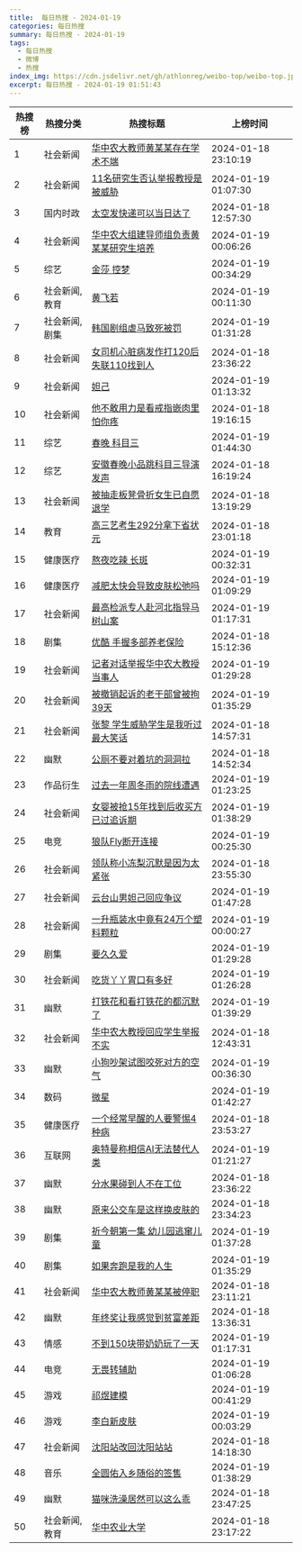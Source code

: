 ```yaml
---
title:  每日热搜 - 2024-01-19
categories: 每日热搜
summary: 每日热搜 - 2024-01-19
tags:
  - 每日热搜
  - 微博
  - 热搜
index_img: https://cdn.jsdelivr.net/gh/athlonreg/weibo-top/weibo-top.jpeg
excerpt: 每日热搜 - 2024-01-19 01:51:43
---
```


| 热搜榜 | 热搜分类 | 热搜标题 | 上榜时间 |
| --- | --- | --- | --- |
| 1 | 社会新闻 | [华中农大教师黄某某存在学术不端](https://s.weibo.com/weibo%3Fq%3D%2523%E5%8D%8E%E4%B8%AD%E5%86%9C%E5%A4%A7%E6%95%99%E5%B8%88%E9%BB%84%E6%9F%90%E6%9F%90%E5%AD%98%E5%9C%A8%E5%AD%A6%E6%9C%AF%E4%B8%8D%E7%AB%AF%2523) | 2024-01-18 23:10:19 | 
| 2 | 社会新闻 | [11名研究生否认举报教授是被威胁](https://s.weibo.com/weibo%3Fq%3D%252311%E5%90%8D%E7%A0%94%E7%A9%B6%E7%94%9F%E5%90%A6%E8%AE%A4%E4%B8%BE%E6%8A%A5%E6%95%99%E6%8E%88%E6%98%AF%E8%A2%AB%E5%A8%81%E8%83%81%2523) | 2024-01-19 01:07:30 | 
| 3 | 国内时政 | [太空发快递可以当日达了](https://s.weibo.com/weibo%3Fq%3D%2523%E5%A4%AA%E7%A9%BA%E5%8F%91%E5%BF%AB%E9%80%92%E5%8F%AF%E4%BB%A5%E5%BD%93%E6%97%A5%E8%BE%BE%E4%BA%86%2523) | 2024-01-18 12:57:30 | 
| 4 | 社会新闻 | [华中农大组建导师组负责黄某某研究生培养](https://s.weibo.com/weibo%3Fq%3D%2523%E5%8D%8E%E4%B8%AD%E5%86%9C%E5%A4%A7%E7%BB%84%E5%BB%BA%E5%AF%BC%E5%B8%88%E7%BB%84%E8%B4%9F%E8%B4%A3%E9%BB%84%E6%9F%90%E6%9F%90%E7%A0%94%E7%A9%B6%E7%94%9F%E5%9F%B9%E5%85%BB%2523) | 2024-01-19 00:06:26 | 
| 5 | 综艺 | [金莎 控梦](https://s.weibo.com/weibo%3Fq%3D%2523%E9%87%91%E8%8E%8E%20%E6%8E%A7%E6%A2%A6%2523) | 2024-01-19 00:34:29 | 
| 6 | 社会新闻,教育 | [黄飞若](https://s.weibo.com/weibo%3Fq%3D%2523%E9%BB%84%E9%A3%9E%E8%8B%A5%2523) | 2024-01-19 00:11:30 | 
| 7 | 社会新闻,剧集 | [韩国剧组虐马致死被罚](https://s.weibo.com/weibo%3Fq%3D%2523%E9%9F%A9%E5%9B%BD%E5%89%A7%E7%BB%84%E8%99%90%E9%A9%AC%E8%87%B4%E6%AD%BB%E8%A2%AB%E7%BD%9A%2523) | 2024-01-19 01:31:28 | 
| 8 | 社会新闻 | [女司机心脏病发作打120后失联110找到人](https://s.weibo.com/weibo%3Fq%3D%2523%E5%A5%B3%E5%8F%B8%E6%9C%BA%E5%BF%83%E8%84%8F%E7%97%85%E5%8F%91%E4%BD%9C%E6%89%93120%E5%90%8E%E5%A4%B1%E8%81%94110%E6%89%BE%E5%88%B0%E4%BA%BA%2523) | 2024-01-18 23:36:22 | 
| 9 | 社会新闻 | [妲己](https://s.weibo.com/weibo%3Fq%3D%2523%E5%A6%B2%E5%B7%B1%2523) | 2024-01-19 01:13:32 | 
| 10 | 社会新闻 | [他不敢用力是看戒指嵌肉里怕你疼](https://s.weibo.com/weibo%3Fq%3D%2523%E4%BB%96%E4%B8%8D%E6%95%A2%E7%94%A8%E5%8A%9B%E6%98%AF%E7%9C%8B%E6%88%92%E6%8C%87%E5%B5%8C%E8%82%89%E9%87%8C%E6%80%95%E4%BD%A0%E7%96%BC%2523) | 2024-01-18 19:16:15 | 
| 11 | 综艺 | [春晚 科目三](https://s.weibo.com/weibo%3Fq%3D%2523%E6%98%A5%E6%99%9A%20%E7%A7%91%E7%9B%AE%E4%B8%89%2523) | 2024-01-19 01:44:30 | 
| 12 | 综艺 | [安徽春晚小品跳科目三导演发声](https://s.weibo.com/weibo%3Fq%3D%2523%E5%AE%89%E5%BE%BD%E6%98%A5%E6%99%9A%E5%B0%8F%E5%93%81%E8%B7%B3%E7%A7%91%E7%9B%AE%E4%B8%89%E5%AF%BC%E6%BC%94%E5%8F%91%E5%A3%B0%2523) | 2024-01-18 16:19:24 | 
| 13 | 社会新闻 | [被抽走板凳骨折女生已自愿退学](https://s.weibo.com/weibo%3Fq%3D%2523%E8%A2%AB%E6%8A%BD%E8%B5%B0%E6%9D%BF%E5%87%B3%E9%AA%A8%E6%8A%98%E5%A5%B3%E7%94%9F%E5%B7%B2%E8%87%AA%E6%84%BF%E9%80%80%E5%AD%A6%2523) | 2024-01-18 13:19:29 | 
| 14 | 教育 | [高三艺考生292分拿下省状元](https://s.weibo.com/weibo%3Fq%3D%2523%E9%AB%98%E4%B8%89%E8%89%BA%E8%80%83%E7%94%9F292%E5%88%86%E6%8B%BF%E4%B8%8B%E7%9C%81%E7%8A%B6%E5%85%83%2523) | 2024-01-18 23:01:18 | 
| 15 | 健康医疗 | [熬夜吃辣 长斑](https://s.weibo.com/weibo%3Fq%3D%2523%E7%86%AC%E5%A4%9C%E5%90%83%E8%BE%A3%20%E9%95%BF%E6%96%91%2523) | 2024-01-19 00:32:31 | 
| 16 | 健康医疗 | [减肥太快会导致皮肤松弛吗](https://s.weibo.com/weibo%3Fq%3D%2523%E5%87%8F%E8%82%A5%E5%A4%AA%E5%BF%AB%E4%BC%9A%E5%AF%BC%E8%87%B4%E7%9A%AE%E8%82%A4%E6%9D%BE%E5%BC%9B%E5%90%97%2523) | 2024-01-19 01:09:29 | 
| 17 | 社会新闻 | [最高检派专人赴河北指导马树山案](https://s.weibo.com/weibo%3Fq%3D%2523%E6%9C%80%E9%AB%98%E6%A3%80%E6%B4%BE%E4%B8%93%E4%BA%BA%E8%B5%B4%E6%B2%B3%E5%8C%97%E6%8C%87%E5%AF%BC%E9%A9%AC%E6%A0%91%E5%B1%B1%E6%A1%88%2523) | 2024-01-19 01:17:31 | 
| 18 | 剧集 | [优酷 手握多部养老保险](https://s.weibo.com/weibo%3Fq%3D%2523%E4%BC%98%E9%85%B7%20%E6%89%8B%E6%8F%A1%E5%A4%9A%E9%83%A8%E5%85%BB%E8%80%81%E4%BF%9D%E9%99%A9%2523) | 2024-01-18 15:12:36 | 
| 19 | 社会新闻 | [记者对话举报华中农大教授当事人](https://s.weibo.com/weibo%3Fq%3D%2523%E8%AE%B0%E8%80%85%E5%AF%B9%E8%AF%9D%E4%B8%BE%E6%8A%A5%E5%8D%8E%E4%B8%AD%E5%86%9C%E5%A4%A7%E6%95%99%E6%8E%88%E5%BD%93%E4%BA%8B%E4%BA%BA%2523) | 2024-01-19 01:29:28 | 
| 20 | 社会新闻 | [被撤销起诉的老干部曾被拘39天](https://s.weibo.com/weibo%3Fq%3D%2523%E8%A2%AB%E6%92%A4%E9%94%80%E8%B5%B7%E8%AF%89%E7%9A%84%E8%80%81%E5%B9%B2%E9%83%A8%E6%9B%BE%E8%A2%AB%E6%8B%9839%E5%A4%A9%2523) | 2024-01-19 01:35:29 | 
| 21 | 社会新闻 | [张黎 学生威胁学生是我听过最大笑话](https://s.weibo.com/weibo%3Fq%3D%2523%E5%BC%A0%E9%BB%8E%20%E5%AD%A6%E7%94%9F%E5%A8%81%E8%83%81%E5%AD%A6%E7%94%9F%E6%98%AF%E6%88%91%E5%90%AC%E8%BF%87%E6%9C%80%E5%A4%A7%E7%AC%91%E8%AF%9D%2523) | 2024-01-18 14:57:31 | 
| 22 | 幽默 | [公厕不要对着坑的洞洞拉](https://s.weibo.com/weibo%3Fq%3D%2523%E5%85%AC%E5%8E%95%E4%B8%8D%E8%A6%81%E5%AF%B9%E7%9D%80%E5%9D%91%E7%9A%84%E6%B4%9E%E6%B4%9E%E6%8B%89%2523) | 2024-01-18 14:52:34 | 
| 23 | 作品衍生 | [过去一年周冬雨的院线遭遇](https://s.weibo.com/weibo%3Fq%3D%2523%E8%BF%87%E5%8E%BB%E4%B8%80%E5%B9%B4%E5%91%A8%E5%86%AC%E9%9B%A8%E7%9A%84%E9%99%A2%E7%BA%BF%E9%81%AD%E9%81%87%2523) | 2024-01-19 01:23:25 | 
| 24 | 社会新闻 | [女婴被抢15年找到后收买方已过追诉期](https://s.weibo.com/weibo%3Fq%3D%2523%E5%A5%B3%E5%A9%B4%E8%A2%AB%E6%8A%A215%E5%B9%B4%E6%89%BE%E5%88%B0%E5%90%8E%E6%94%B6%E4%B9%B0%E6%96%B9%E5%B7%B2%E8%BF%87%E8%BF%BD%E8%AF%89%E6%9C%9F%2523) | 2024-01-19 01:38:29 | 
| 25 | 电竞 | [狼队Fly断开连接](https://s.weibo.com/weibo%3Fq%3D%2523%E7%8B%BC%E9%98%9FFly%E6%96%AD%E5%BC%80%E8%BF%9E%E6%8E%A5%2523) | 2024-01-19 00:25:30 | 
| 26 | 社会新闻 | [领队称小冻梨沉默是因为太紧张](https://s.weibo.com/weibo%3Fq%3D%2523%E9%A2%86%E9%98%9F%E7%A7%B0%E5%B0%8F%E5%86%BB%E6%A2%A8%E6%B2%89%E9%BB%98%E6%98%AF%E5%9B%A0%E4%B8%BA%E5%A4%AA%E7%B4%A7%E5%BC%A0%2523) | 2024-01-18 23:55:30 | 
| 27 | 社会新闻 | [云台山男妲己回应争议](https://s.weibo.com/weibo%3Fq%3D%2523%E4%BA%91%E5%8F%B0%E5%B1%B1%E7%94%B7%E5%A6%B2%E5%B7%B1%E5%9B%9E%E5%BA%94%E4%BA%89%E8%AE%AE%2523) | 2024-01-19 01:47:28 | 
| 28 | 社会新闻 | [一升瓶装水中竟有24万个塑料颗粒](https://s.weibo.com/weibo%3Fq%3D%2523%E4%B8%80%E5%8D%87%E7%93%B6%E8%A3%85%E6%B0%B4%E4%B8%AD%E7%AB%9F%E6%9C%8924%E4%B8%87%E4%B8%AA%E5%A1%91%E6%96%99%E9%A2%97%E7%B2%92%2523) | 2024-01-19 00:00:27 | 
| 29 | 剧集 | [要久久爱](https://s.weibo.com/weibo%3Fq%3D%2523%E8%A6%81%E4%B9%85%E4%B9%85%E7%88%B1%2523) | 2024-01-19 01:29:28 | 
| 30 | 社会新闻 | [吃货丫丫胃口有多好](https://s.weibo.com/weibo%3Fq%3D%2523%E5%90%83%E8%B4%A7%E4%B8%AB%E4%B8%AB%E8%83%83%E5%8F%A3%E6%9C%89%E5%A4%9A%E5%A5%BD%2523) | 2024-01-19 01:26:28 | 
| 31 | 幽默 | [打铁花和看打铁花的都沉默了](https://s.weibo.com/weibo%3Fq%3D%2523%E6%89%93%E9%93%81%E8%8A%B1%E5%92%8C%E7%9C%8B%E6%89%93%E9%93%81%E8%8A%B1%E7%9A%84%E9%83%BD%E6%B2%89%E9%BB%98%E4%BA%86%2523) | 2024-01-19 01:39:29 | 
| 32 | 社会新闻 | [华中农大教授回应学生举报不实](https://s.weibo.com/weibo%3Fq%3D%2523%E5%8D%8E%E4%B8%AD%E5%86%9C%E5%A4%A7%E6%95%99%E6%8E%88%E5%9B%9E%E5%BA%94%E5%AD%A6%E7%94%9F%E4%B8%BE%E6%8A%A5%E4%B8%8D%E5%AE%9E%2523) | 2024-01-18 12:43:31 | 
| 33 | 幽默 | [小狗吵架试图咬死对方的空气](https://s.weibo.com/weibo%3Fq%3D%2523%E5%B0%8F%E7%8B%97%E5%90%B5%E6%9E%B6%E8%AF%95%E5%9B%BE%E5%92%AC%E6%AD%BB%E5%AF%B9%E6%96%B9%E7%9A%84%E7%A9%BA%E6%B0%94%2523) | 2024-01-19 00:36:30 | 
| 34 | 数码 | [微星](https://s.weibo.com/weibo%3Fq%3D%2523%E5%BE%AE%E6%98%9F%2523) | 2024-01-19 01:42:27 | 
| 35 | 健康医疗 | [一个经常早醒的人要警惕4种病](https://s.weibo.com/weibo%3Fq%3D%2523%E4%B8%80%E4%B8%AA%E7%BB%8F%E5%B8%B8%E6%97%A9%E9%86%92%E7%9A%84%E4%BA%BA%E8%A6%81%E8%AD%A6%E6%83%954%E7%A7%8D%E7%97%85%2523) | 2024-01-18 23:53:27 | 
| 36 | 互联网 | [奥特曼称相信AI无法替代人类](https://s.weibo.com/weibo%3Fq%3D%2523%E5%A5%A5%E7%89%B9%E6%9B%BC%E7%A7%B0%E7%9B%B8%E4%BF%A1AI%E6%97%A0%E6%B3%95%E6%9B%BF%E4%BB%A3%E4%BA%BA%E7%B1%BB%2523) | 2024-01-19 01:21:27 | 
| 37 | 幽默 | [分水果碰到人不在工位](https://s.weibo.com/weibo%3Fq%3D%2523%E5%88%86%E6%B0%B4%E6%9E%9C%E7%A2%B0%E5%88%B0%E4%BA%BA%E4%B8%8D%E5%9C%A8%E5%B7%A5%E4%BD%8D%2523) | 2024-01-18 23:36:22 | 
| 38 | 幽默 | [原来公交车是这样换皮肤的](https://s.weibo.com/weibo%3Fq%3D%2523%E5%8E%9F%E6%9D%A5%E5%85%AC%E4%BA%A4%E8%BD%A6%E6%98%AF%E8%BF%99%E6%A0%B7%E6%8D%A2%E7%9A%AE%E8%82%A4%E7%9A%84%2523) | 2024-01-18 23:34:23 | 
| 39 | 剧集 | [祈今朝第一集 幼儿园逃窜儿童](https://s.weibo.com/weibo%3Fq%3D%2523%E7%A5%88%E4%BB%8A%E6%9C%9D%E7%AC%AC%E4%B8%80%E9%9B%86%20%E5%B9%BC%E5%84%BF%E5%9B%AD%E9%80%83%E7%AA%9C%E5%84%BF%E7%AB%A5%2523) | 2024-01-19 01:37:28 | 
| 40 | 剧集 | [如果奔跑是我的人生](https://s.weibo.com/weibo%3Fq%3D%2523%E5%A6%82%E6%9E%9C%E5%A5%94%E8%B7%91%E6%98%AF%E6%88%91%E7%9A%84%E4%BA%BA%E7%94%9F%2523) | 2024-01-19 01:35:29 | 
| 41 | 社会新闻 | [华中农大教师黄某某被停职](https://s.weibo.com/weibo%3Fq%3D%2523%E5%8D%8E%E4%B8%AD%E5%86%9C%E5%A4%A7%E6%95%99%E5%B8%88%E9%BB%84%E6%9F%90%E6%9F%90%E8%A2%AB%E5%81%9C%E8%81%8C%2523) | 2024-01-18 23:11:21 | 
| 42 | 幽默 | [年终奖让我感觉到贫富差距](https://s.weibo.com/weibo%3Fq%3D%2523%E5%B9%B4%E7%BB%88%E5%A5%96%E8%AE%A9%E6%88%91%E6%84%9F%E8%A7%89%E5%88%B0%E8%B4%AB%E5%AF%8C%E5%B7%AE%E8%B7%9D%2523) | 2024-01-18 13:36:31 | 
| 43 | 情感 | [不到150块带奶奶玩了一天](https://s.weibo.com/weibo%3Fq%3D%2523%E4%B8%8D%E5%88%B0150%E5%9D%97%E5%B8%A6%E5%A5%B6%E5%A5%B6%E7%8E%A9%E4%BA%86%E4%B8%80%E5%A4%A9%2523) | 2024-01-19 01:17:31 | 
| 44 | 电竞 | [无畏转辅助](https://s.weibo.com/weibo%3Fq%3D%2523%E6%97%A0%E7%95%8F%E8%BD%AC%E8%BE%85%E5%8A%A9%2523) | 2024-01-19 01:06:28 | 
| 45 | 游戏 | [祁煜建模](https://s.weibo.com/weibo%3Fq%3D%2523%E7%A5%81%E7%85%9C%E5%BB%BA%E6%A8%A1%2523) | 2024-01-19 00:41:29 | 
| 46 | 游戏 | [李白新皮肤](https://s.weibo.com/weibo%3Fq%3D%2523%E6%9D%8E%E7%99%BD%E6%96%B0%E7%9A%AE%E8%82%A4%2523) | 2024-01-19 00:03:29 | 
| 47 | 社会新闻 | [沈阳站改回沈阳站站](https://s.weibo.com/weibo%3Fq%3D%2523%E6%B2%88%E9%98%B3%E7%AB%99%E6%94%B9%E5%9B%9E%E6%B2%88%E9%98%B3%E7%AB%99%E7%AB%99%2523) | 2024-01-18 14:18:30 | 
| 48 | 音乐 | [全圆佑入乡随俗的签售](https://s.weibo.com/weibo%3Fq%3D%2523%E5%85%A8%E5%9C%86%E4%BD%91%E5%85%A5%E4%B9%A1%E9%9A%8F%E4%BF%97%E7%9A%84%E7%AD%BE%E5%94%AE%2523) | 2024-01-19 01:38:29 | 
| 49 | 幽默 | [猫咪洗澡居然可以这么乖](https://s.weibo.com/weibo%3Fq%3D%2523%E7%8C%AB%E5%92%AA%E6%B4%97%E6%BE%A1%E5%B1%85%E7%84%B6%E5%8F%AF%E4%BB%A5%E8%BF%99%E4%B9%88%E4%B9%96%2523) | 2024-01-18 23:47:25 | 
| 50 | 社会新闻,教育 | [华中农业大学](https://s.weibo.com/weibo%3Fq%3D%2523%E5%8D%8E%E4%B8%AD%E5%86%9C%E4%B8%9A%E5%A4%A7%E5%AD%A6%2523) | 2024-01-18 23:17:22 | 
